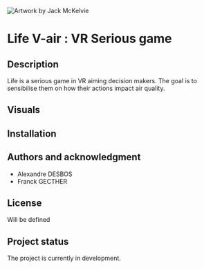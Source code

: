 ![Artwork by Jack McKelvie](https://cdnb.artstation.com/p/assets/images/images/028/603/275/large/jack-mckelvie-stylizedenv-angle-01.jpg?1594934703)
# Life V-air : VR Serious game

## Description
Life is a serious game in VR aiming decision makers. The goal is to sensibilise them on how their actions impact air quality.

Visuals
--

Installation
--

## Authors and acknowledgment
 - Alexandre DESBOS
 - Franck GECTHER

## License
Will be defined

## Project status
The project is currently in development.
